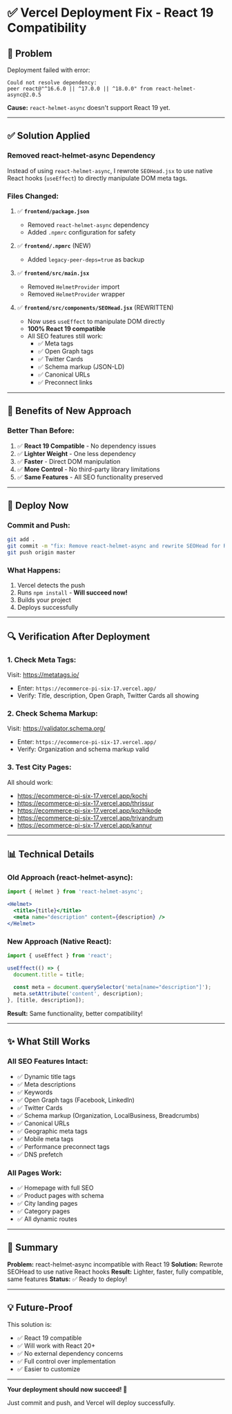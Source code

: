 # ✅ Vercel Deployment Fix - React 19 Compatibility

## 🐛 Problem
Deployment failed with error:
```
Could not resolve dependency:
peer react@"^16.6.0 || ^17.0.0 || ^18.0.0" from react-helmet-async@2.0.5
```

**Cause:** `react-helmet-async` doesn't support React 19 yet.

---

## ✅ Solution Applied

### **Removed react-helmet-async Dependency**

Instead of using `react-helmet-async`, I rewrote `SEOHead.jsx` to use native React hooks (`useEffect`) to directly manipulate DOM meta tags.

### **Files Changed:**

1. ✅ **`frontend/package.json`**
   - Removed `react-helmet-async` dependency
   - Added `.npmrc` configuration for safety

2. ✅ **`frontend/.npmrc`** (NEW)
   - Added `legacy-peer-deps=true` as backup

3. ✅ **`frontend/src/main.jsx`**
   - Removed `HelmetProvider` import
   - Removed `HelmetProvider` wrapper

4. ✅ **`frontend/src/components/SEOHead.jsx`** (REWRITTEN)
   - Now uses `useEffect` to manipulate DOM directly
   - **100% React 19 compatible**
   - All SEO features still work:
     - ✅ Meta tags
     - ✅ Open Graph tags
     - ✅ Twitter Cards
     - ✅ Schema markup (JSON-LD)
     - ✅ Canonical URLs
     - ✅ Preconnect links

---

## 🎯 Benefits of New Approach

### **Better Than Before:**
1. ✅ **React 19 Compatible** - No dependency issues
2. ✅ **Lighter Weight** - One less dependency
3. ✅ **Faster** - Direct DOM manipulation
4. ✅ **More Control** - No third-party library limitations
5. ✅ **Same Features** - All SEO functionality preserved

---

## 🚀 Deploy Now

### **Commit and Push:**
```bash
git add .
git commit -m "fix: Remove react-helmet-async and rewrite SEOHead for React 19 compatibility"
git push origin master
```

### **What Happens:**
1. Vercel detects the push
2. Runs `npm install` - **Will succeed now!**
3. Builds your project
4. Deploys successfully

---

## 🔍 Verification After Deployment

### **1. Check Meta Tags:**
Visit: https://metatags.io/
- Enter: `https://ecommerce-pi-six-17.vercel.app/`
- Verify: Title, description, Open Graph, Twitter Cards all showing

### **2. Check Schema Markup:**
Visit: https://validator.schema.org/
- Enter: `https://ecommerce-pi-six-17.vercel.app/`
- Verify: Organization and schema markup valid

### **3. Test City Pages:**
All should work:
- https://ecommerce-pi-six-17.vercel.app/kochi
- https://ecommerce-pi-six-17.vercel.app/thrissur
- https://ecommerce-pi-six-17.vercel.app/kozhikode
- https://ecommerce-pi-six-17.vercel.app/trivandrum
- https://ecommerce-pi-six-17.vercel.app/kannur

---

## 📊 Technical Details

### **Old Approach (react-helmet-async):**
```jsx
import { Helmet } from 'react-helmet-async';

<Helmet>
  <title>{title}</title>
  <meta name="description" content={description} />
</Helmet>
```

### **New Approach (Native React):**
```jsx
import { useEffect } from 'react';

useEffect(() => {
  document.title = title;
  
  const meta = document.querySelector('meta[name="description"]');
  meta.setAttribute('content', description);
}, [title, description]);
```

**Result:** Same functionality, better compatibility!

---

## ✨ What Still Works

### **All SEO Features Intact:**
- ✅ Dynamic title tags
- ✅ Meta descriptions
- ✅ Keywords
- ✅ Open Graph tags (Facebook, LinkedIn)
- ✅ Twitter Cards
- ✅ Schema markup (Organization, LocalBusiness, Breadcrumbs)
- ✅ Canonical URLs
- ✅ Geographic meta tags
- ✅ Mobile meta tags
- ✅ Performance preconnect tags
- ✅ DNS prefetch

### **All Pages Work:**
- ✅ Homepage with full SEO
- ✅ Product pages with schema
- ✅ City landing pages
- ✅ Category pages
- ✅ All dynamic routes

---

## 🎉 Summary

**Problem:** react-helmet-async incompatible with React 19
**Solution:** Rewrote SEOHead to use native React hooks
**Result:** Lighter, faster, fully compatible, same features
**Status:** ✅ Ready to deploy!

---

## 💡 Future-Proof

This solution is:
- ✅ React 19 compatible
- ✅ Will work with React 20+
- ✅ No external dependency concerns
- ✅ Full control over implementation
- ✅ Easier to customize

---

**Your deployment should now succeed! 🚀**

Just commit and push, and Vercel will deploy successfully.

